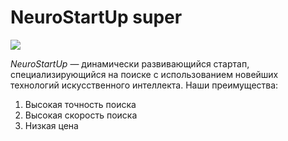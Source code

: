 # NeuroStartUp super

![](https://netology-code.github.io/git-homeworks/introduction/assets/logo.png)


*NeuroStartUp* — динамически развивающийся стартап, специализирующийся на поиске с использованием новейших технологий искусственного интеллекта.
Наши преимущества:



1. Высокая точность поиска
2. Высокая скорость поиска
3. Низкая цена